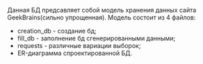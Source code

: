 Данная БД предсавляет собой модель хранения данных сайта GeekBrains(сильно упрощенная).
Модель состоит из 4 файлов:
- creation_db - создание бд;
- fill_db - заполнение бд сгенерированными данными;
- requests - различные вариации выборок;
- ER-диаграмма спроектированной БД.
